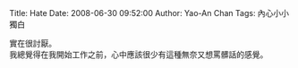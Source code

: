 Title: Hate
Date: 2008-06-30 09:52:00
Author: Yao-An Chan
Tags: 內心小小獨白


<div class='post'>
實在很討厭。<br />我總覺得在我開始工作之前，心中應該很少有這種無奈又想罵髒話的感覺。</div>
